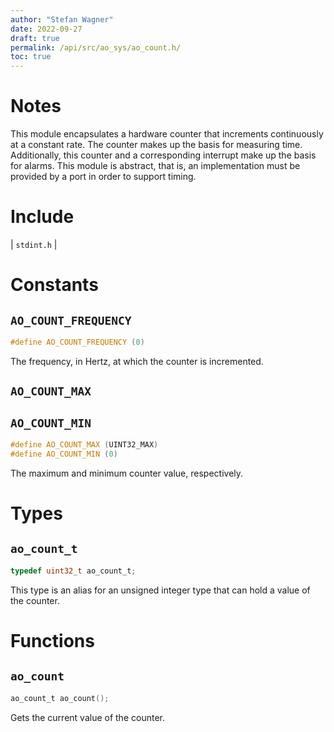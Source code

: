 ```yaml
---
author: "Stefan Wagner"
date: 2022-09-27
draft: true
permalink: /api/src/ao_sys/ao_count.h/
toc: true
---
```


# Notes

This module encapsulates a hardware counter that increments continuously at a constant rate. The counter makes up the basis for measuring time. Additionally, this counter and a corresponding interrupt make up the basis for alarms. This module is abstract, that is, an implementation must be provided by a port in order to support timing.

# Include

| `stdint.h` |

# Constants

## `AO_COUNT_FREQUENCY`

```c
#define AO_COUNT_FREQUENCY (0)
```

The frequency, in Hertz, at which the counter is incremented.

## `AO_COUNT_MAX`
## `AO_COUNT_MIN`

```c
#define AO_COUNT_MAX (UINT32_MAX)
#define AO_COUNT_MIN (0)
```

The maximum and minimum counter value, respectively.

# Types

## `ao_count_t`

```c
typedef uint32_t ao_count_t;
```

This type is an alias for an unsigned integer type that can hold a value of the counter.

# Functions

## `ao_count`

```c
ao_count_t ao_count();
```

Gets the current value of the counter.
